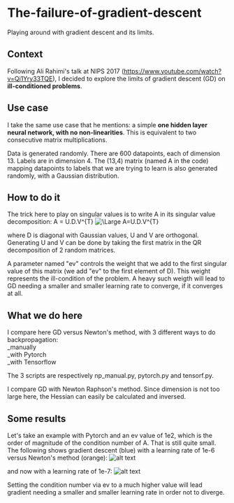 # The-failure-of-gradient-descent
Playing around with gradient descent and its limits.

## Context
Following Ali Rahimi's talk at NIPS 2017 (https://www.youtube.com/watch?v=Qi1Yry33TQE), I decided to explore the limits of gradient descent (GD) on **ill-conditioned problems**.

## Use case
I take the same use case that he mentions: a simple **one hidden layer neural network, with no non-linearities**. This is equivalent to two consecutive matrix multiplications.

Data is generated randomly. There are 600 datapoints, each of dimension 13. Labels are in dimension 4. The (13,4) matrix (named A in the code) mapping datapoints to labels that we are trying to learn is also generated randomly, with a Gaussian distribution. 

## How to do it
The trick here to play on singular values is to write A in its singular value decomposition: 
A = U.D.V^{T}
<img src="https://latex.codecogs.com/svg.latex?\Large&space;A=U.D.V^{T}" title="\Large A=U.D.V^{T}" />

where D is diagonal with Gaussian values, U and V are orthogonal. Generating U and V can be done by taking the first matrix in the QR decomposition of 2 random matrices. 

A parameter named "ev" controls the weight that we add to the first singular value of this matrix (we add "ev" to the first element of D). This weight represents the ill-condition of the problem. A heavy such weigth will lead to GD needing a smaller and smaller learning rate to converge, if it converges at all. 

## What we do here
I compare here GD versus Newton's method, with 3 different ways to do backpropagation:\
_manually\
_with Pytorch\
_with Tensorflow

The 3 scripts are respectively np_manual.py, pytorch.py and tensorf.py. 

I compare GD with Newton Raphson's method. Since dimension is not too large here, the Hessian can easily be calculated and inversed. 

## Some results
Let's take an example with Pytorch and an ev value of 1e2, which is the order of magnitude of the condition number of A. That is still quite small. 
The following shows gradient descent (blue) with a learning rate of 1e-6 versus Newton's method (orange):
![alt text](https://github.com/Ravoxsg/The-failure-of-gradient-descent/edit/master/pytorch1e-6.png)

and now with a learning rate of 1e-7:
![alt text](https://github.com/Ravoxsg/The-failure-of-gradient-descent/edit/master/pytorch1e-7.png)

Setting the condition number via ev to a much higher value will lead gradient needing a smaller and smaller learning rate in order not to diverge. 

